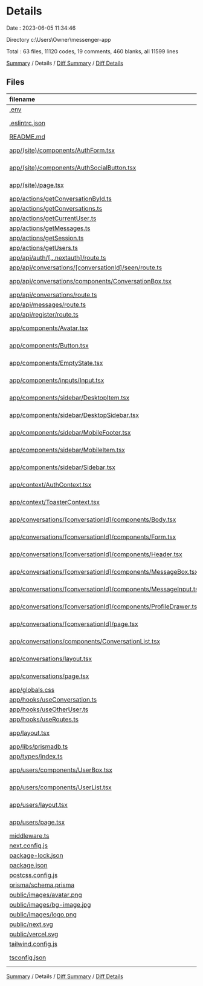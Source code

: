 # Details

Date : 2023-06-05 11:34:46

Directory c:\\Users\\Owner\\messenger-app

Total : 63 files,  11120 codes, 19 comments, 460 blanks, all 11599 lines

[Summary](results.md) / Details / [Diff Summary](diff.md) / [Diff Details](diff-details.md)

## Files
| filename | language | code | comment | blank | total |
| :--- | :--- | ---: | ---: | ---: | ---: |
| [.env](/.env) | Properties | 7 | 4 | 2 | 13 |
| [.eslintrc.json](/.eslintrc.json) | JSON with Comments | 3 | 0 | 1 | 4 |
| [README.md](/README.md) | Markdown | 53 | 0 | 41 | 94 |
| [app/(site)/components/AuthForm.tsx](/app/(site)/components/AuthForm.tsx) | TypeScript JSX | 175 | 2 | 23 | 200 |
| [app/(site)/components/AuthSocialButton.tsx](/app/(site)/components/AuthSocialButton.tsx) | TypeScript JSX | 14 | 0 | 3 | 17 |
| [app/(site)/page.tsx](/app/(site)/page.tsx) | TypeScript JSX | 24 | 0 | 6 | 30 |
| [app/actions/getConversationById.ts](/app/actions/getConversationById.ts) | TypeScript | 23 | 0 | 8 | 31 |
| [app/actions/getConversations.ts](/app/actions/getConversations.ts) | TypeScript | 34 | 0 | 5 | 39 |
| [app/actions/getCurrentUser.ts](/app/actions/getCurrentUser.ts) | TypeScript | 23 | 0 | 10 | 33 |
| [app/actions/getMessages.ts](/app/actions/getMessages.ts) | TypeScript | 22 | 0 | 6 | 28 |
| [app/actions/getSession.ts](/app/actions/getSession.ts) | TypeScript | 5 | 0 | 1 | 6 |
| [app/actions/getUsers.ts](/app/actions/getUsers.ts) | TypeScript | 25 | 0 | 9 | 34 |
| [app/api/auth/[...nextauth]/route.ts](/app/api/auth/%5B...nextauth%5D/route.ts) | TypeScript | 57 | 0 | 11 | 68 |
| [app/api/conversations/[conversationId]/seen/route.ts](/app/api/conversations/%5BconversationId%5D/seen/route.ts) | TypeScript | 59 | 1 | 9 | 69 |
| [app/api/conversations/components/ConversationBox.tsx](/app/api/conversations/components/ConversationBox.tsx) | TypeScript JSX | 76 | 0 | 22 | 98 |
| [app/api/conversations/route.ts](/app/api/conversations/route.ts) | TypeScript | 81 | 0 | 8 | 89 |
| [app/api/messages/route.ts](/app/api/messages/route.ts) | TypeScript | 66 | 0 | 6 | 72 |
| [app/api/register/route.ts](/app/api/register/route.ts) | TypeScript | 29 | 0 | 9 | 38 |
| [app/components/Avatar.tsx](/app/components/Avatar.tsx) | TypeScript JSX | 17 | 0 | 7 | 24 |
| [app/components/Button.tsx](/app/components/Button.tsx) | TypeScript JSX | 48 | 0 | 3 | 51 |
| [app/components/EmptyState.tsx](/app/components/EmptyState.tsx) | TypeScript JSX | 10 | 0 | 1 | 11 |
| [app/components/inputs/Input.tsx](/app/components/inputs/Input.tsx) | TypeScript JSX | 67 | 0 | 4 | 71 |
| [app/components/sidebar/DesktopItem.tsx](/app/components/sidebar/DesktopItem.tsx) | TypeScript JSX | 48 | 0 | 4 | 52 |
| [app/components/sidebar/DesktopSidebar.tsx](/app/components/sidebar/DesktopSidebar.tsx) | TypeScript JSX | 55 | 3 | 10 | 68 |
| [app/components/sidebar/MobileFooter.tsx](/app/components/sidebar/MobileFooter.tsx) | TypeScript JSX | 25 | 0 | 8 | 33 |
| [app/components/sidebar/MobileItem.tsx](/app/components/sidebar/MobileItem.tsx) | TypeScript JSX | 27 | 0 | 9 | 36 |
| [app/components/sidebar/Sidebar.tsx](/app/components/sidebar/Sidebar.tsx) | TypeScript JSX | 16 | 0 | 6 | 22 |
| [app/context/AuthContext.tsx](/app/context/AuthContext.tsx) | TypeScript JSX | 12 | 0 | 3 | 15 |
| [app/context/ToasterContext.tsx](/app/context/ToasterContext.tsx) | TypeScript JSX | 11 | 0 | 6 | 17 |
| [app/conversations/[conversationId]/components/Body.tsx](/app/conversations/%5BconversationId%5D/components/Body.tsx) | TypeScript JSX | 27 | 0 | 14 | 41 |
| [app/conversations/[conversationId]/components/Form.tsx](/app/conversations/%5BconversationId%5D/components/Form.tsx) | TypeScript JSX | 60 | 0 | 8 | 68 |
| [app/conversations/[conversationId]/components/Header.tsx](/app/conversations/%5BconversationId%5D/components/Header.tsx) | TypeScript JSX | 47 | 0 | 11 | 58 |
| [app/conversations/[conversationId]/components/MessageBox.tsx](/app/conversations/%5BconversationId%5D/components/MessageBox.tsx) | TypeScript JSX | 62 | 0 | 10 | 72 |
| [app/conversations/[conversationId]/components/MessageInput.tsx](/app/conversations/%5BconversationId%5D/components/MessageInput.tsx) | TypeScript JSX | 18 | 0 | 6 | 24 |
| [app/conversations/[conversationId]/components/ProfileDrawer.tsx](/app/conversations/%5BconversationId%5D/components/ProfileDrawer.tsx) | TypeScript JSX | 62 | 0 | 17 | 79 |
| [app/conversations/[conversationId]/page.tsx](/app/conversations/%5BconversationId%5D/page.tsx) | TypeScript JSX | 32 | 0 | 10 | 42 |
| [app/conversations/components/ConversationList.tsx](/app/conversations/components/ConversationList.tsx) | TypeScript JSX | 50 | 0 | 11 | 61 |
| [app/conversations/layout.tsx](/app/conversations/layout.tsx) | TypeScript JSX | 18 | 1 | 3 | 22 |
| [app/conversations/page.tsx](/app/conversations/page.tsx) | TypeScript JSX | 13 | 0 | 5 | 18 |
| [app/globals.css](/app/globals.css) | CSS | 6 | 0 | 2 | 8 |
| [app/hooks/useConversation.ts](/app/hooks/useConversation.ts) | TypeScript | 17 | 0 | 8 | 25 |
| [app/hooks/useOtherUser.ts](/app/hooks/useOtherUser.ts) | TypeScript | 14 | 0 | 6 | 20 |
| [app/hooks/useRoutes.ts](/app/hooks/useRoutes.ts) | TypeScript | 34 | 1 | 6 | 41 |
| [app/layout.tsx](/app/layout.tsx) | TypeScript JSX | 25 | 0 | 5 | 30 |
| [app/libs/prismadb.ts](/app/libs/prismadb.ts) | TypeScript | 7 | 0 | 4 | 11 |
| [app/types/index.ts](/app/types/index.ts) | TypeScript | 9 | 0 | 2 | 11 |
| [app/users/components/UserBox.tsx](/app/users/components/UserBox.tsx) | TypeScript JSX | 38 | 0 | 13 | 51 |
| [app/users/components/UserList.tsx](/app/users/components/UserList.tsx) | TypeScript JSX | 23 | 0 | 7 | 30 |
| [app/users/layout.tsx](/app/users/layout.tsx) | TypeScript JSX | 18 | 1 | 3 | 22 |
| [app/users/page.tsx](/app/users/page.tsx) | TypeScript JSX | 9 | 0 | 3 | 12 |
| [middleware.ts](/middleware.ts) | TypeScript | 12 | 0 | 4 | 16 |
| [next.config.js](/next.config.js) | JavaScript | 12 | 1 | 6 | 19 |
| [package-lock.json](/package-lock.json) | JSON | 8,627 | 0 | 1 | 8,628 |
| [package.json](/package.json) | JSON | 45 | 0 | 1 | 46 |
| [postcss.config.js](/postcss.config.js) | JavaScript | 6 | 0 | 1 | 7 |
| [prisma/schema.prisma](/prisma/schema.prisma) | Prisma | 62 | 2 | 16 | 80 |
| [public/images/avatar.png](/public/images/avatar.png) | Image | 23 | 0 | 1 | 24 |
| [public/images/bg-image.jpg](/public/images/bg-image.jpg) | Image | 244 | 0 | 31 | 275 |
| [public/images/logo.png](/public/images/logo.png) | Image | 344 | 0 | 1 | 345 |
| [public/next.svg](/public/next.svg) | XML | 1 | 0 | 0 | 1 |
| [public/vercel.svg](/public/vercel.svg) | XML | 1 | 0 | 0 | 1 |
| [tailwind.config.js](/tailwind.config.js) | JavaScript | 16 | 1 | 2 | 19 |
| [tsconfig.json](/tsconfig.json) | JSON with Comments | 26 | 2 | 1 | 29 |

[Summary](results.md) / Details / [Diff Summary](diff.md) / [Diff Details](diff-details.md)